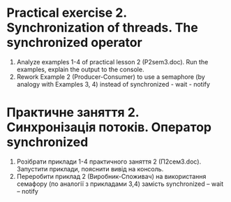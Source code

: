 # Practical exercise 2. Synchronization of threads. The synchronized operator

1. Analyze examples 1-4 of practical lesson 2 (P2sem3.doc). Run the examples, explain the output to the console.
2. Rework Example 2 (Producer-Consumer) to use a semaphore (by analogy with Examples 3, 4) instead of synchronized -
   wait - notify

# Практичне заняття 2. Синхронізація потоків. Оператор   synchronized

1. Розібрати приклади 1-4 практичного заняття 2 (П2сем3.doc). Запустити приклади, пояснити вивід на консоль.
2. Переробити приклад 2 (Виробник-Споживач) на використання семафору (по аналогії з прикладами 3,4) замість
   synchronized – wait – notify
